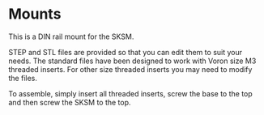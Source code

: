 # Mounts
This is a DIN rail mount for the SKSM. 

STEP and STL files are provided so that you can edit them to suit your needs. The standard files have been designed to work with Voron size M3 threaded inserts. For other size threaded inserts you may need to modify the files.

To assemble, simply insert all threaded inserts, screw the base to the top and then screw the SKSM to the top.
